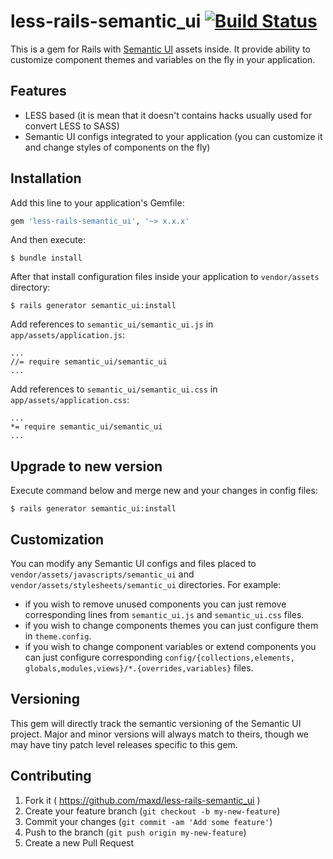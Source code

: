 # less-rails-semantic_ui [![Build Status](https://travis-ci.org/maxd/less-rails-semantic_ui.png?branch=master)](https://travis-ci.org/maxd/less-rails-semantic_ui)

This is a gem for Rails with [Semantic UI](https://github.com/Semantic-Org/Semantic-UI/) assets inside.
It provide ability to customize component themes and variables on the fly in your application.

## Features

* LESS based (it is mean that it doesn't contains hacks usually used for convert LESS to SASS)
* Semantic UI configs integrated to your application (you can customize it and change styles of components on the fly)

## Installation

Add this line to your application's Gemfile:

```ruby
gem 'less-rails-semantic_ui', '~> x.x.x'
```

And then execute:

    $ bundle install

After that install configuration files inside your application to `vendor/assets` directory:

    $ rails generator semantic_ui:install

Add references to `semantic_ui/semantic_ui.js` in `app/assets/application.js`:

    ...
    //= require semantic_ui/semantic_ui
    ...

Add references to `semantic_ui/semantic_ui.css` in `app/assets/application.css`:

    ...
    *= require semantic_ui/semantic_ui
    ...

## Upgrade to new version

Execute command below and merge new and your changes in config files:

    $ rails generator semantic_ui:install

## Customization

You can modify any Semantic UI configs and files placed to `vendor/assets/javascripts/semantic_ui` and `vendor/assets/stylesheets/semantic_ui` directories.
For example:

* if you wish to remove unused components you can just remove corresponding lines from `semantic_ui.js` and `semantic_ui.css` files.
* if you wish to change components themes you can just configure them in `theme.config`.
* if you wish to change component variables or extend components you can just configure corresponding `config/{collections,elements, globals,modules,views}/*.{overrides,variables}` files.

## Versioning

This gem will directly track the semantic versioning of the Semantic UI project. Major and minor versions
will always match to theirs, though we may have tiny patch level releases specific to this gem.

## Contributing

1. Fork it ( https://github.com/maxd/less-rails-semantic_ui )
2. Create your feature branch (`git checkout -b my-new-feature`)
3. Commit your changes (`git commit -am 'Add some feature'`)
4. Push to the branch (`git push origin my-new-feature`)
5. Create a new Pull Request

